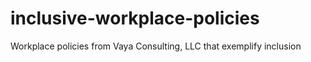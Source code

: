 # inclusive-workplace-policies
Workplace policies from Vaya Consulting, LLC that exemplify inclusion
